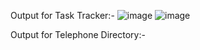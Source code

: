 Output for Task Tracker:-
![image](https://github.com/user-attachments/assets/9464fcf2-7dcb-4ac6-a001-1c7439c08f6d)
![image](https://github.com/user-attachments/assets/049fc37b-1c3e-4115-a104-599319e2fc5e)

Output for Telephone Directory:-

